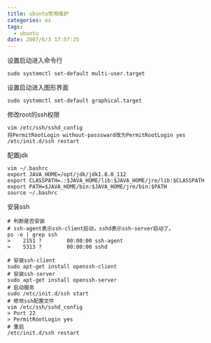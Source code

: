 ```yaml
---
title: ubuntu常用维护
categories: os
tags: 
  - ubuntu
date: 2007/6/3 17:57:25
---
```


设置启动进入命令行

    sudo systemctl set-default multi-user.target

设置启动进入图形界面

    sudo systemctl set-default graphical.target 
    
修改root的ssh权限
    
    vim /etc/ssh/sshd_config
    将PermitRootLogin without-passsward改为PermitRootLogin yes
    /etc/init.d/ssh restart
    
配置jdk

    vim ~/.bashrc
    export JAVA_HOME=/opt/jdk/jdk1.8.0_112
    export CLASSPATH=.:$JAVA_HOME/lib:$JAVA_HOME/jre/lib:$CLASSPATH
    export PATH=$JAVA_HOME/bin:$JAVA_HOME/jre/bin:$PATH
    source ~/.bashrc
    
安装ssh

    # 判断是否安装
    # ssh-agent表示ssh-client启动，sshd表示ssh-server启动了。
    ps -e | grep ssh
    >    2151 ?        00:00:00 ssh-agent
    >    5313 ?        00:00:00 sshd
    
    # 安装ssh-client
    sudo apt-get install openssh-client
    # 安装ssh-server
    sudo apt-get install openssh-server
    # 启动服务
    sudo /etc/init.d/ssh start
    # 修改ssh配置文件
    vim /etc/ssh/sshd_config
    > Port 22
    > PermitRootLogin yes
    # 重启
    /etc/init.d/ssh restart
    

    